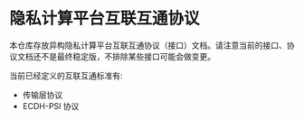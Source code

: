# 隐私计算平台互联互通协议

本仓库存放异构隐私计算平台互联互通协议（接口）文档。请注意当前的接口、协议文档还不是最终稳定版，不排除某些接口可能会做变更。

当前已经定义的互联互通标准有:

- 传输层协议
- ECDH-PSI 协议
